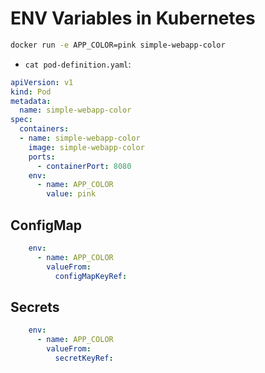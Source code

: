 # ENV Variables in Kubernetes

```zsh
docker run -e APP_COLOR=pink simple-webapp-color
```

* `cat pod-definition.yaml`:

```yaml
apiVersion: v1
kind: Pod
metadata:
  name: simple-webapp-color
spec:
  containers:
  - name: simple-webapp-color
    image: simple-webapp-color
    ports:
      - containerPort: 8080
    env:
      - name: APP_COLOR
        value: pink
```

## ConfigMap

```yaml
    env:
      - name: APP_COLOR
        valueFrom:
          configMapKeyRef:
```

## Secrets

```yaml
    env:
      - name: APP_COLOR
        valueFrom:
          secretKeyRef:
```
